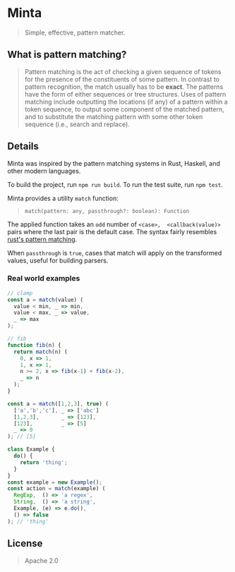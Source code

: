 # Minta
> Simple, effective, pattern matcher.

## What is pattern matching?

> Pattern matching is the act of checking a given sequence of tokens for the presence of the constituents of some pattern. In contrast to pattern recognition, the match usually has to be **exact**. The patterns have the form of either sequences or tree structures. Uses of pattern matching include outputting the locations (if any) of a pattern within a token sequence, to output some component of the matched pattern, and to substitute the matching pattern with some other token sequence (i.e., search and replace).

## Details

Minta was inspired by the pattern matching systems in Rust, Haskell, and other modern languages.

To build the project, run `npm run build`.
To run the test suite, run `npm test`.

Minta provides a utility `match` function:
>  `match(pattern: any, passthrough?: boolean): Function`

The applied function takes an `odd` number of `<case>,  <callback(value)>` pairs where the last pair is the default case. The syntax fairly resembles [rust's pattern matching](https://doc.rust-lang.org/1.6.0/book/patterns.html).

When `passthrough` is `true`, cases that match will apply on the transformed values, useful for building parsers.

### Real world examples

```javascript
// clamp
const a = match(value) (
  value < min, _ => min,
  value < max, _ => value,
  _ => max
);
```

```javascript
// fib
function fib(n) {
  return match(n) (
    0, x => 1,
    1, x => 1,
    n >= 2, x => fib(x-1) + fib(x-2),
    _ => n
  );
}
```

```javascript
const a = match([1,2,3], true) (
  ['a','b','c'], _ => ['abc']
  [1,2,3],       _ => [123],
  [123],         _ => [5]
  _ => 0
); // [5]
```

```javascript
class Example {
  do() {
    return 'thing';
  }
}
const example = new Example();
const action = match(example) (
  RegExp,  () => 'a regex',
  String,  () => 'a string',
  Example, (e) => e.do(),
  () => false
); // 'thing'
```

## License

> Apache 2.0
